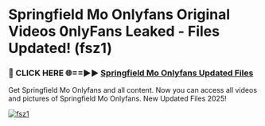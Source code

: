 # Springfield Mo Onlyfans Original Videos 0nlyFans Leaked - Files Updated! (fsz1)

<h3>🔴 CLICK HERE 🌐==►► <a href="https://tinyurl.com/ehrbuxhb" rel="nofollow">Springfield Mo Onlyfans Updated Files</a></h3>

Get Springfield Mo Onlyfans and all content. Now you can access all videos and pictures of Springfield Mo Onlyfans. New Updated Files 2025!

[![fsz1](https://i.imgur.com/lVYEuWS.gif)](https://tinyurl.com/ehrbuxhb)
